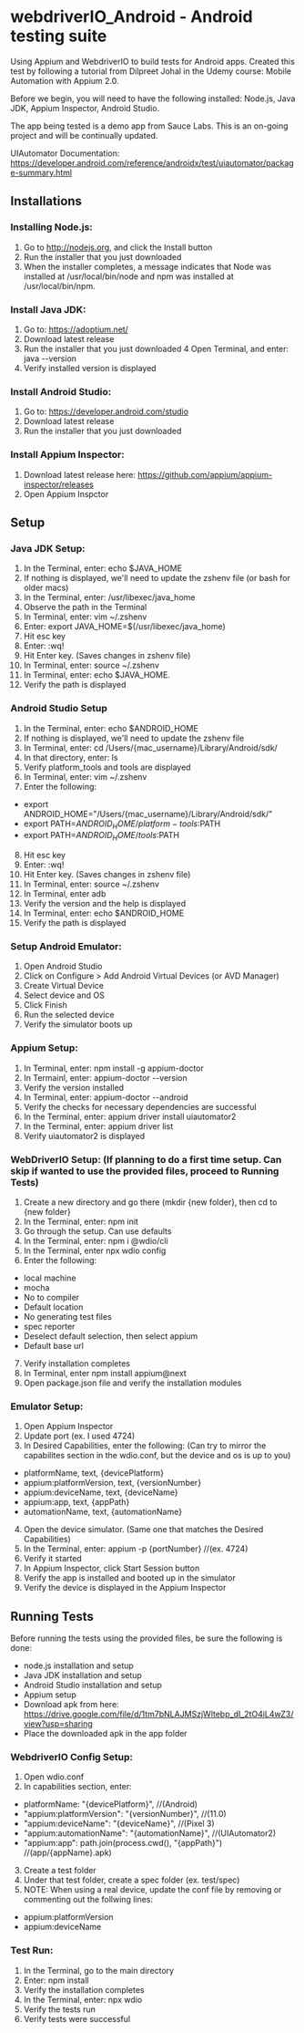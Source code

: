 # webdriverIO_Android - Android testing suite

Using Appium and WebdriverIO to build tests for Android apps. Created this test by following a tutorial from Dilpreet Johal in the Udemy course: Mobile Automation with Appium 2.0.

Before we begin, you will need to have the following installed: Node.js, Java JDK, Appium Inspector, Android Studio.

The app being tested is a demo app from Sauce Labs. This is an on-going project and will be continually updated.

UIAutomator Documentation: https://developer.android.com/reference/androidx/test/uiautomator/package-summary.html

## Installations


### Installing Node.js:
1. Go to http://nodejs.org, and click the Install button
2. Run the installer that you just downloaded
3. When the installer completes, a message indicates that Node was installed at /usr/local/bin/node and npm was installed at /usr/local/bin/npm.

### Install Java JDK:
1. Go to: https://adoptium.net/
2. Download latest release
3. Run the installer that you just downloaded
4 Open Terminal, and enter: java --version
5. Verify installed version is displayed

### Install Android Studio:
1. Go to: https://developer.android.com/studio
2. Download latest release
3. Run the installer that you just downloaded


### Install Appium Inspector:
1. Download latest release here: https://github.com/appium/appium-inspector/releases
2. Open Appium Inspctor



## Setup


### Java JDK Setup:
1. In the Terminal, enter: echo $JAVA_HOME
2. If nothing is displayed, we'll need to update the zshenv file (or bash for older macs)
3. In the Terminal, enter: /usr/libexec/java_home
4. Observe the path in the Terminal
5. In Terminal, enter: vim ~/.zshenv
6. Enter: export JAVA_HOME=$(/usr/libexec/java_home)
7. Hit esc key
8. Enter: :wq!
9. Hit Enter key. (Saves changes in zshenv file)
10. In Terminal, enter: source ~/.zshenv
11. In Terminal, enter: echo $JAVA_HOME.
12. Verify the path is displayed

### Android Studio Setup
1. In the Terminal, enter: echo $ANDROID_HOME
2. If nothing is displayed, we'll need to update the zshenv file
3. In Terminal, enter: cd /Users/{mac_username}/Library/Android/sdk/
4. In that directory, enter: ls
5. Verify platform_tools and tools are displayed
6. In Terminal, enter: vim ~/.zshenv
7. Enter the following:
 - export ANDROID_HOME="/Users/{mac_username}/Library/Android/sdk/"
 - export PATH=$ANDROID_HOME/platform-tools:$PATH
 - export PATH=$ANDROID_HOME/tools:$PATH
8. Hit esc key
9. Enter: :wq!
10. Hit Enter key. (Saves changes in zshenv file)
11. In Terminal, enter: source ~/.zshenv
12. In Terminal, enter adb
13. Verify the version and the help is displayed
14. In Terminal, enter: echo $ANDROID_HOME
15. Verify the path is displayed


### Setup Android Emulator:
1. Open Android Studio
2. Click on Configure > Add Android Virtual Devices (or AVD Manager)
3. Create Virtual Device
4. Select device and OS
5. Click Finish
6. Run the selected device
7. Verify the simulator boots up


### Appium Setup:
1. In Terminal, enter: npm install -g appium-doctor
2. In Termainl, enter: appium-doctor --version
3. Verify the version installed
4. In Terminal, enter: appium-doctor --android
5. Verify the checks for necessary dependencies are successful
6. In the Terminal, enter: appium driver install uiautomator2
7. In the Terminal, enter: appium driver list
8. Verify uiautomator2 is displayed


### WebDriverIO Setup: (If planning to do a first time setup. Can skip if wanted to use the provided files, proceed to Running Tests)
1. Create a new directory and go there (mkdir {new folder}, then cd to {new folder}
2. In the Terminal, enter: npm init
3. Go through the setup. Can use defaults
4. In the Terminal, enter: npm i @wdio/cli
5. In the Terminal, enter npx wdio config
6. Enter the following:
 - local machine
 - mocha
 - No to compiler
 - Default location
 - No generating test files
 - spec reporter
 - Deselect default selection, then select appium
 - Default base url
7. Verify installation completes
8. In Terminal, enter npm install appium@next
9. Open package.json file and verify the installation modules

### Emulator Setup:
1. Open Appium Inspector
2. Update port (ex. I used 4724)
3. In Desired Capabilities, enter the following: (Can try to mirror the capabilites section in the wdio.conf, but the device and os is up to you)
 - platformName, text, {devicePlatform}
 - appium:platformVersion, text, {versionNumber}
 - appium:deviceName, text, {deviceName}
 - appium:app, text, {appPath}
 - automationName, text, {automationName}
4. Open the device simulator. (Same one that matches the Desired Capabilities)
5. In the Terminal, enter: appium -p {portNumber} //(ex. 4724)
6. Verify it started
7. In Appium Inspector, click Start Session button
8. Verify the app is installed and booted up in the simulator
9. Verify the device is displayed in the Appium Inspector



## Running Tests


Before running the tests using the provided files, be sure the following is done:
- node.js installation and setup
- Java JDK installation and setup
- Android Studio installation and setup
- Appium setup
- Download apk from here: https://drive.google.com/file/d/1tm7bNLAJMSzjWltebp_dI_2tO4iL4wZ3/view?usp=sharing
- Place the downloaded apk in the app folder

### WebdriverIO Config Setup:
1. Open wdio.conf
2. In capabilities section, enter:
- platformName: "{devicePlatform}", //(Android)
- "appium:platformVersion": "{versionNumber}", //(11.0)
- "appium:deviceName": "{deviceName}", //(Pixel 3)
- "appium:automationName": "{automationName}", //(UIAutomator2)
- "appium:app": path.join(process.cwd(), "{appPath}") //(app/{appName}.apk)
3. Create a test folder
4. Under that test folder, create a spec folder (ex. test/spec)
5. NOTE: When using a real device, update the conf file by removing or commenting out the follwing lines:
- appium:platformVersion
- appium:deviceName


### Test Run:
1. In the Terminal, go to the main directory
2. Enter: npm install
3. Verify the installation completes
4. In the Terminal, enter: npx wdio
5. Verify the tests run
6. Verify tests were successful
